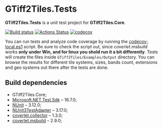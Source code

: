 # GTiff2Tiles.Tests

**GTiff2Tiles.Tests** is a unit test project for **GTiff2Tiles.Core**.

[![Build status](https://ci.appveyor.com/api/projects/status/wp5bbi08sgd4i9bh/branch/master?svg=true)](https://ci.appveyor.com/project/Gigas002/gtiff2tiles/branch/master)
[![Actions Status](https://github.com/Gigas002/GTiff2Tiles/workflows/.NET%20Core%20CI/badge.svg)](https://github.com/Gigas002/GTiff2Tiles/actions)
[![codecov](https://codecov.io/gh/Gigas002/GTiff2Tiles/branch/master/graph/badge.svg)](https://codecov.io/gh/Gigas002/GTiff2Tiles)

You can run tests and analyze code coverage by running the [codecov-local.ps1](https://github.com/Gigas002/GTiff2Tiles/blob/master/codecov-local.ps1) script. Be sure to check the script out, since *coverlet.msbuild* works **only under Win, and for linux you shold run it a bit differently**. Tests will create the files inside `GTiff2Tiles/Examples/Output` directory. You can browse the results for different tile systems, sizes, bands count, extensions and geo systems out there after the tests are done.

## Build dependencies

- GTiff2Tiles.Core;
- [Microsoft.NET.Test.Sdk](https://www.nuget.org/packages/Microsoft.NET.Test.Sdk) – 16.7.0;
- [NUnit](https://www.nuget.org/packages/NUnit) – 3.12.0;
- [NUnit3TestAdapter](https://www.nuget.org/packages/NUnit3TestAdapter/) – 3.17.0;
- [coverlet.collector](https://www.nuget.org/packages/coverlet.collector) – 1.3.0;
- [coverlet.msbuild](https://www.nuget.org/packages/coverlet.msbuild) – 2.9.0;
